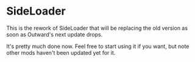 # SideLoader

This is the rework of SideLoader that will be replacing the old version as soon as Outward's next update drops.

It's pretty much done now. Feel free to start using it if you want, but note other mods haven't been updated yet for it.
